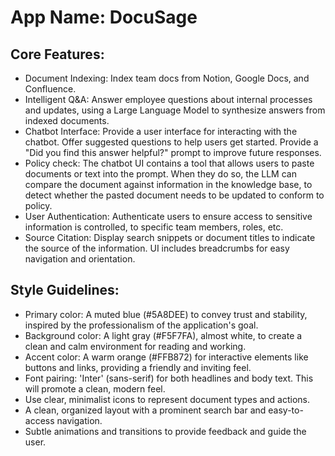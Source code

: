 # **App Name**: DocuSage

## Core Features:

- Document Indexing: Index team docs from Notion, Google Docs, and Confluence.
- Intelligent Q&A: Answer employee questions about internal processes and updates, using a Large Language Model to synthesize answers from indexed documents.
- Chatbot Interface: Provide a user interface for interacting with the chatbot. Offer suggested questions to help users get started. Provide a "Did you find this answer helpful?" prompt to improve future responses.
- Policy check: The chatbot UI contains a tool that allows users to paste documents or text into the prompt. When they do so, the LLM can compare the document against information in the knowledge base, to detect whether the pasted document needs to be updated to conform to policy.
- User Authentication: Authenticate users to ensure access to sensitive information is controlled, to specific team members, roles, etc.
- Source Citation: Display search snippets or document titles to indicate the source of the information. UI includes breadcrumbs for easy navigation and orientation.

## Style Guidelines:

- Primary color: A muted blue (#5A8DEE) to convey trust and stability, inspired by the professionalism of the application's goal.
- Background color: A light gray (#F5F7FA), almost white, to create a clean and calm environment for reading and working.
- Accent color: A warm orange (#FFB872) for interactive elements like buttons and links, providing a friendly and inviting feel.
- Font pairing: 'Inter' (sans-serif) for both headlines and body text. This will promote a clean, modern feel.
- Use clear, minimalist icons to represent document types and actions.
- A clean, organized layout with a prominent search bar and easy-to-access navigation.
- Subtle animations and transitions to provide feedback and guide the user.
